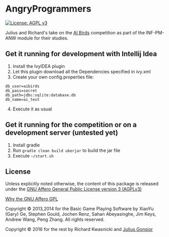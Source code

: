 # AngryProgrammers
[![License: AGPL v3](https://img.shields.io/badge/License-AGPL%20v3-blue.svg)](http://www.gnu.org/licenses/agpl-3.0)

Julius and Richard's take on the [AI Birds](http://aibirds.org/) competition as part of the INF-PM-ANW module for their studies.

## Get it running for development with Intellij Idea
1. Install the IvyIDEA plugin
2. Let this plugin download all the Dependencies specified in ivy.xml
3. Create your own config.properties file:
 ```
 db_user=aibirds
 db_pass=secret
 db_path=jdbc:sqlite:database.db
 db_name=ai_test
 ```
4. Execute it as usual

## Get it running for the competition or on a development server (untested yet)
1. Install gradle
2. Run `gradle clean build uberjar` to build the jar file 
4. Execute `~/start.sh`

<!--
@todo: merge ant resolve and ant jar into ~/start.sh
-->

## License
Unless explicitly noted otherwise, the content of this package is released under the [GNU Affero General Public License version 3 (AGPLv3)](http://www.gnu.org/licenses/agpl.html)

[Why the GNU Affero GPL](http://www.gnu.org/licenses/why-affero-gpl.html)

Copyright © 2013,2014 for the Basic Game Playing Software by XiaoYu (Gary) Ge, Stephen Gould, Jochen Renz, Sahan Abeyasinghe, Jim Keys, Andrew Wang, Peng Zhang. All rights reserved.

Copyright © 2016 for the rest by Richard Kwasnicki and [Julius Gonsior](https://gaenseri.ch/) 
